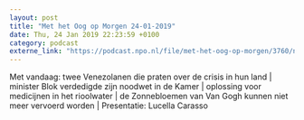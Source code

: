 ```yaml
---
layout: post
title: "Met het Oog op Morgen 24-01-2019"
date: Thu, 24 Jan 2019 22:23:59 +0100
category: podcast
externe_link: "https://podcast.npo.nl/file/met-het-oog-op-morgen/3760/nporadio1_met-het-oog-op-morgen_20190124_met-het-oog-op-morgen-24-01-2019_HLS87D.mp3"
---
```


Met vandaag: twee Venezolanen die praten over de crisis in hun land | minister Blok verdedigde zijn noodwet in de Kamer | oplossing voor medicijnen in het rioolwater | de Zonnebloemen van Van Gogh kunnen niet meer vervoerd worden | Presentatie: Lucella Carasso
